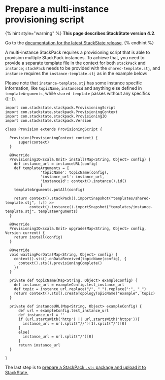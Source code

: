 # Prepare a multi-instance provisioning script

{% hint style="warning" %}
**This page describes StackState version 4.2.**

Go to the [documentation for the latest StackState release](https://docs.stackstate.com/).
{% endhint %}

A multi-instance StackPack requires a provisioning script that is able to provision multiple StackPack instances. To achieve that, you need to provide a separate template file in the context for both `stackPack` and `instance`; `stackPack` needs to be provided with the `shared-template.stj`, and `instance` requires the `instance-template.stj` as in the example below:

Please note that `instance-template.stj` has some instance specific information, like `topicName`, `instanceId` and anything else defined in `templateArguments`, while `shared-template` passes without any specifics \(`[:]`\).

```text
import com.stackstate.stackpack.ProvisioningScript
import com.stackstate.stackpack.ProvisioningContext
import com.stackstate.stackpack.ProvisioningIO
import com.stackstate.stackpack.Version

class Provision extends ProvisioningScript {

  Provision(ProvisioningContext context) {
      super(context)
  }

  @Override
  ProvisioningIO<scala.Unit> install(Map<String, Object> config) {
    def instance_url = instanceURL(config)
    def templateArguments = [
                'topicName': topicName(config),
                'instance_url': instance_url,
                'instanceId': context().instance().id()
                ]
    templateArguments.putAll(config)

    return context().stackPack().importSnapshot("templates/shared-template.stj", [:]) >>
           context().instance().importSnapshot("templates/instance-template.stj", templateArguments)
  }

  @Override
  ProvisioningIO<scala.Unit> upgrade(Map<String, Object> config, Version current) {
    return install(config)
  }

  @Override
  void waitingForData(Map<String, Object> config) {
    context().sts().onDataReceived(topicName(config), {
      context().sts().provisioningComplete()
    })
  }

  private def topicName(Map<String, Object> exampleConfig) {
    def instance_url = exampleConfig.test_instance_url
    def topic = instance_url.replace("/", "_").replace(":", "_")
    return context().sts().createTopologyTopicName("example", topic)
  }

  private def instanceURL(Map<String, Object> exampleConfig) {
      def url = exampleConfig.test_instance_url
      def instance_url = ''
      if (url.startsWith('http') || url.startsWith('https')){
        instance_url = url.split("//")[1].split("/")[0]
      }
      else{
        instance_url = url.split("/")[0]
      }
      return instance_url
  }

}
```

The last step is to [prepare a StackPack `.sts` package and upload it to StackState.](prepare_multi-instance_provisioning_script.md)

